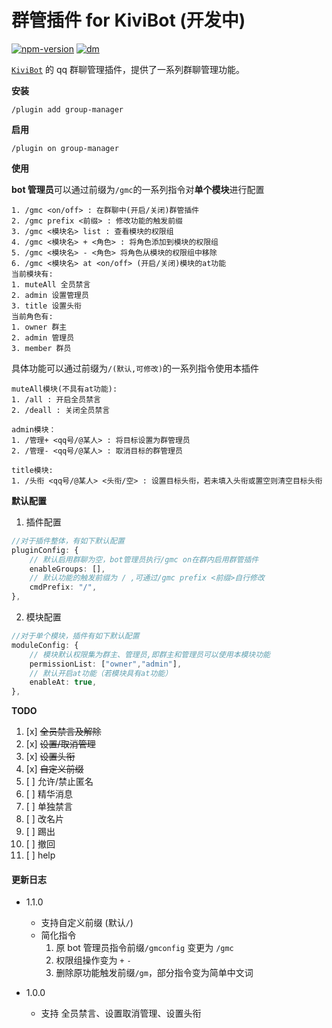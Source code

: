 # 群管插件 for KiviBot (开发中)

[![npm-version](https://img.shields.io/npm/v/kivibot-plugin-group-manager?color=527dec&label=kivibot-plugin-group-manager&style=flat-square)](https://npm.im/kivibot-plugin-group-manager)
[![dm](https://shields.io/npm/dm/kivibot-plugin-group-manager?style=flat-square)](https://npm.im/kivibot-plugin-group-manager)

[`KiviBot`](https://beta.kivibot.com) 的 qq 群聊管理插件，提供了一系列群聊管理功能。

**安装**

```shell
/plugin add group-manager
```

**启用**

```shell
/plugin on group-manager
```

**使用**

**bot 管理员**可以通过前缀为`/gmc`的一系列指令对**单个模块**进行配置

```shell
1. /gmc <on/off> : 在群聊中(开启/关闭)群管插件
2. /gmc prefix <前缀> : 修改功能的触发前缀
3. /gmc <模块名> list : 查看模块的权限组
4. /gmc <模块名> + <角色> : 将角色添加到模块的权限组
5. /gmc <模块名> - <角色> 将角色从模块的权限组中移除
6. /gmc <模块名> at <on/off> (开启/关闭)模块的at功能
当前模块有:
1. muteAll 全员禁言
2. admin 设置管理员
3. title 设置头衔
当前角色有:
1. owner 群主
2. admin 管理员
3. member 群员
```

具体功能可以通过前缀为`/(默认,可修改)`的一系列指令使用本插件

```shell
muteAll模块(不具有at功能):
1. /all : 开启全员禁言
2. /deall : 关闭全员禁言

admin模块：
1. /管理+ <qq号/@某人> : 将目标设置为群管理员
2. /管理- <qq号/@某人> : 取消目标的群管理员

title模块:
1. /头衔 <qq号/@某人> <头衔/空> : 设置目标头衔，若未填入头衔或置空则清空目标头衔
```

**默认配置**

1. 插件配置

```typescript
//对于插件整体，有如下默认配置
pluginConfig: {
    // 默认启用群聊为空，bot管理员执行/gmc on在群内启用群管插件
    enableGroups: [],
    // 默认功能的触发前缀为 / ,可通过/gmc prefix <前缀>自行修改
    cmdPrefix: "/",
},
```

2. 模块配置

```typescript
//对于单个模块，插件有如下默认配置
moduleConfig: {
    // 模块默认权限集为群主、管理员,即群主和管理员可以使用本模块功能
    permissionList: ["owner","admin"],
    // 默认开启at功能（若模块具有at功能）
    enableAt: true,
},
```

**TODO**

1. [x] ~~全员禁言及解除~~
2. [x] ~~设置/取消管理~~
3. [x] ~~设置头衔~~
4. [x] ~~自定义前缀~~
5. [ ] 允许/禁止匿名
6. [ ] 精华消息
7. [ ] 单独禁言
8. [ ] 改名片
9. [ ] 踢出
10. [ ] 撤回
11. [ ] help

#### 更新日志

-   1.1.0

    -   支持自定义前缀 (默认`/`)
    -   简化指令
        1. 原 bot 管理员指令前缀`/gmconfig` 变更为 `/gmc`
        2. 权限组操作变为 `+` `-`
        3. 删除原功能触发前缀`/gm`，部分指令变为简单中文词

-   1.0.0
    -   支持 全员禁言、设置取消管理、设置头衔

